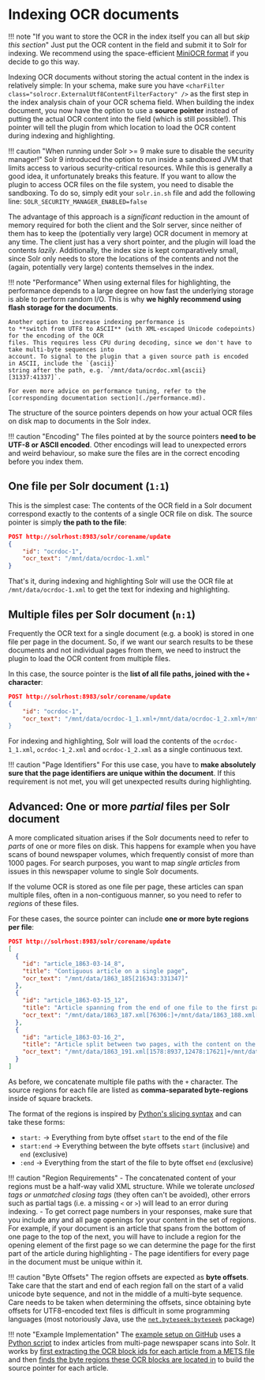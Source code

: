 # Indexing OCR documents

!!! note "If you want to store the OCR in the index itself you can all but _skip this section_"
    Just put the OCR content in the field and submit it to Solr for indexing. We recommend using the space-efficient
    [MiniOCR format](./formats.md#miniocr) if you decide to go this way.

Indexing OCR documents without storing the actual content in the index is relatively simple:
In your schema, make sure you have `<charFilter class="solrocr.ExternalUtf8ContentFilterFactory" />` as the first step in the index analysis chain of your OCR schema field.
When building the index document, you now have the option to use
a **source pointer** instead of putting  the actual OCR content into the field (which is still possible!). This pointer will tell the plugin from which location to load the OCR content
during indexing and highlighting.

!!! caution "When running under Solr >= 9 make sure to disable the security manager!"
    Solr 9 introduced the option to run inside a sandboxed JVM that limits access to various security-critical resources.
    While this is generally a good idea, it unfortunately breaks this feature.
    If you want to allow the plugin to access OCR files on the file system, you need to disable the sandboxing.
    To do so, simply edit your `solr.in.sh` file and add the following line:
    ```
    SOLR_SECURITY_MANAGER_ENABLED=false
    ```


The advantage of this approach is a *significant* reduction in the amount of memory required for both the client
and the Solr server, since neither of them has to keep the (potentially very large) OCR document in memory at
any time. The client just has a very short pointer, and the plugin will load the contents *lazily*. Additionally,
the index size is kept comparatively small, since Solr only needs to store the locations of the contents and not
the (again, potentially very large) contents themselves in the index.

!!! note "Performance"
    When using external files for highlighting, the performance depends to a large degree on
    how fast the underlying storage is able to perform random I/O. This is why **we highly recommend
    using flash storage for the documents**.
    
    Another option to increase indexing performance is
    to **switch from UTF8 to ASCII** (with XML-escaped Unicode codepoints) for the encoding of the OCR
    files. This requires less CPU during decoding, since we don't have to take multi-byte sequences into
    account. To signal to the plugin that a given source path is encoded in ASCII, include the `{ascii}`
    string after the path, e.g. `/mnt/data/ocrdoc.xml{ascii}[31337:41337]`.

    For even more advice on performance tuning, refer to the [corresponding documentation section](./performance.md).

The structure of the source pointers depends on how your actual OCR files on disk map to documents in the Solr
index.

!!! caution "Encoding"
    The files pointed at by the source pointers **need to be UTF-8 or ASCII encoded**. Other encodings will lead
    to unexpected errors and weird behaviour, so make sure the files are in the correct encoding before you
    index them.

## One file per Solr document (`1:1`)

This is the simplest case: The contents of the OCR field in a Solr document correspond exactly to the contents
of a single OCR file on disk. The source pointer is simply **the path to the file**:

```json
POST http://solrhost:8983/solr/corename/update
{
    "id": "ocrdoc-1",
    "ocr_text": "/mnt/data/ocrdoc-1.xml"
}
```

That's it, during indexing and highlighting Solr will use the OCR file at `/mnt/data/ocrdoc-1.xml` to get the
text for indexing and highlighting.

## Multiple files per Solr document (`n:1`)

Frequently the OCR text for a single document (e.g. a book) is stored in one file per page in the document.
So, if we want our search results to be these documents and not individual pages from them, we need to
instruct the plugin to load the OCR content from multiple files.

In this case, the source pointer is the **list of all file paths, joined with the `+` character**:

```json
POST http://solrhost:8983/solr/corename/update
{
    "id": "ocrdoc-1",
    "ocr_text": "/mnt/data/ocrdoc-1_1.xml+/mnt/data/ocrdoc-1_2.xml+/mnt/data/ocrdoc-1_3.xml
}
```

For indexing and highlighting, Solr will load the contents of the `ocrdoc-1_1.xml`, `ocrdoc-1_2.xml` and 
`ocrdoc-1_2.xml` as a single continuous text.

!!! caution "Page Identifiers"
    For this use case, you have to **make absolutely sure that the page identifiers  are unique within the
    document**.  If this requirement is not met, you will get unexpected results during highlighting.

## Advanced: One or more *partial* files per Solr document

A more complicated situation arises if the Solr documents need to refer to *parts* of one or more files on
disk. This happens for example when you have scans of bound newspaper volumes, which frequently consist
of more than 1000 pages. For search purposes, you want to map *single articles* from issues in this newspaper
volume to single Solr documents.

If the volume OCR is stored as one file per page, these articles can span multiple files, often in a
non-contiguous manner, so you need to refer to *regions* of these files.

For these cases, the source pointer can include **one or more byte regions per file**:

```json
POST http://solrhost:8983/solr/corename/update
[
  {
    "id": "article_1863-03-14_8",
    "title": "Contiguous article on a single page",
    "ocr_text": "/mnt/data/1863_185[216343:331347]"
  },
  {
    "id": "article_1863-03-15_12",
    "title": "Article spanning from the end of one file to the first part of a second file",
    "ocr_text": "/mnt/data/1863_187.xml[76306:]+/mnt/data/1863_188.xml[:196896]"
  },
  {
    "id": "article_1863-03-16_2",
    "title": "Article split between two pages, with the content on the first page split by an advertisement.",
    "ocr_text": "/mnt/data/1863_191.xml[1578:8937,12478:17621]+/mnt/data/1863_192.xml[837:28432]"
  }
]
```

As before, we concatenate multiple file paths with the `+` character. The source regions for each file are
listed as **comma-separated byte-regions** inside of square brackets.

The format of the regions is inspired by [Python's slicing syntax](https://docs.python.org/3/reference/expressions.html#slicings) and can take these forms:

- `start:` → Everything from byte offset `start` to the end of the file
- `start:end` → Everything between the byte offsets `start` (inclusive) and `end` (exclusive)
- `:end` → Everything from the start of the file to byte offset `end` (exclusive)

!!! caution "Region Requirements"
    - The concatenated content of your regions must be a half-way valid XML structure. While we
      tolerate *unclosed tags or unmatched closing tags* (they often can't be avoided), other
      errors such as partial tags (i.e. a missing `<` or `>`) will lead  to an error during indexing.
    - To get correct page numbers in your responses, make sure that you include any and all page
      openings for your content in the set of regions. For example, if your document is an article
      that spans from the bottom of one page to the top of the next, you will have to include a region
      for the opening element of the first page so we can determine the page for the first part of the
      article during highlighting
    - The page identifiers for every page in the document must be unique within it.


!!! caution "Byte Offsets"
    The region offsets are expected as **byte offsets**. Take care that the start and end of each region
    fall on the start of a valid unicode byte sequence, and not in the middle of a multi-byte sequence.
    Care needs to be taken when determining the offsets, since obtaining byte offsets for UTF8-encoded
    text files is difficult in some programming languages (most notoriously Java, use the
    [`net.byteseek:byteseek`](https://github.com/nishihatapalmer/byteseek) package)


!!! note "Example Implementation"
    The [example setup on GitHub](https://github.com/dbmdz/solr-ocrhighlighting/tree/main/example)
    uses a [Python script](https://github.com/dbmdz/solr-ocrhighlighting/blob/main/example/ingest.py)
    to index articles from multi-page newspaper scans into Solr. It works by [first extracting the OCR
    block ids for each article from a METS file](https://github.com/dbmdz/solr-ocrhighlighting/blob/main/example/ingest.py#L141-L148)
    and then [finds the byte regions these OCR blocks are located in](https://github.com/dbmdz/solr-ocrhighlighting/blob/main/example/ingest.py#L103-L124)
    to build the source pointer for each article.
